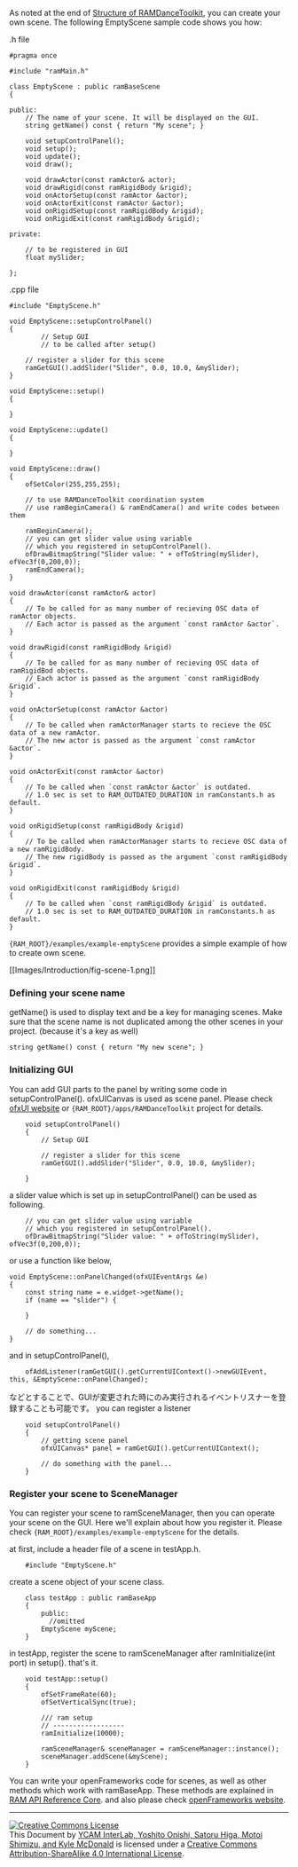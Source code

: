 As noted at the end of [Structure of RAMDanceToolkit](Structure-of-RAMDanceToolkit), you can create your own scene. The following EmptyScene sample code shows you how:

.h file

	#pragma once

	#include "ramMain.h"
	
	class EmptyScene : public ramBaseScene
	{
	
	public:
		// The name of your scene. It will be displayed on the GUI.
		string getName() const { return "My scene"; }
	
	    void setupControlPanel();
	    void setup();
	    void update();
	    void draw();
	
	    void drawActor(const ramActor& actor);
	    void drawRigid(const ramRigidBody &rigid);
	    void onActorSetup(const ramActor &actor);
	    void onActorExit(const ramActor &actor);
	    void onRigidSetup(const ramRigidBody &rigid);
	    void onRigidExit(const ramRigidBody &rigid);
		
	private:
	    
		// to be registered in GUI 
		float mySlider;

	};

.cpp file

	#include "EmptyScene.h"

	void EmptyScene::setupControlPanel()
	{
			// Setup GUI
			// to be called after setup()

		// register a slider for this scene
	    ramGetGUI().addSlider("Slider", 0.0, 10.0, &mySlider);
	}
	
	void EmptyScene::setup()
	{
	    
	}
	
	void EmptyScene::update()
	{
	    
	}
	
	void EmptyScene::draw()
	{
	    ofSetColor(255,255,255);
	    
	    // to use RAMDanceToolkit coordination system
	    // use ramBeginCamera() & ramEndCamera() and write codes between them

	    ramBeginCamera();
		// you can get slider value using variable 
		// which you registered in setupControlPanel().
	    ofDrawBitmapString("Slider value: " + ofToString(mySlider), ofVec3f(0,200,0));
	    ramEndCamera();
	}
	
	void drawActor(const ramActor& actor)
	{
	    // To be called for as many number of recieving OSC data of ramActor objects.
	    // Each actor is passed as the argument `const ramActor &actor`.
	}

	void drawRigid(const ramRigidBody &rigid)
	{
	    // To be called for as many number of recieving OSC data of ramRigidBod objects.  
	    // Each actor is passed as the argument `const ramRigidBody &rigid`.
	}

	void onActorSetup(const ramActor &actor)
	{
	    // To be called when ramActorManager starts to recieve the OSC data of a new ramActor.  
	    // The new actor is passed as the argument `const ramActor &actor`.
	}

	void onActorExit(const ramActor &actor)
	{
	    // To be called when `const ramActor &actor` is outdated.  
	    // 1.0 sec is set to RAM_OUTDATED_DURATION in ramConstants.h as default.
	}

	void onRigidSetup(const ramRigidBody &rigid)
	{
	    // To be called when ramActorManager starts to recieve OSC data of a new ramRigidBody.  
	    // The new rigidBody is passed as the argument `const ramRigidBody &rigid`.
	}

	void onRigidExit(const ramRigidBody &rigid)
	{
	    // To be called when `const ramRigidBody &rigid` is outdated.  
	    // 1.0 sec is set to RAM_OUTDATED_DURATION in ramConstants.h as default.
	}
	
`{RAM_ROOT}/examples/example-emptyScene` provides a simple example of how to create own scene.

[[Images/Introduction/fig-scene-1.png]]


### Defining your scene name

getName() is used to display text and be a key for managing scenes.
Make sure that the scene name is not duplicated among the other scenes in your project.
(because it's a key as well)

	string getName() const { return "My new scene"; }


### Initializing GUI

You can add GUI parts to the panel by writing some code in setupControlPanel().
ofxUICanvas is used as scene panel.
Please check [ofxUI website](https://github.com/rezaali/ofxUI) or `{RAM_ROOT}/apps/RAMDanceToolkit` project for details.

		void setupControlPanel()
		{
			// Setup GUI

			// register a slider for this scene
		    ramGetGUI().addSlider("Slider", 0.0, 10.0, &mySlider);
			
		}

a slider value which is set up in setupControlPanel() can be used as following.

		// you can get slider value using variable 
		// which you registered in setupControlPanel().
	    ofDrawBitmapString("Slider value: " + ofToString(mySlider), ofVec3f(0,200,0));

or use a function like below,

	void EmptyScene::onPanelChanged(ofxUIEventArgs &e)
	{
	    const string name = e.widget->getName();
	    if (name == "slider") {

	    }
	    
	    // do something...
	}

and in setupControlPanel(), 

	    ofAddListener(ramGetGUI().getCurrentUIContext()->newGUIEvent, this, &EmptyScene::onPanelChanged);

などとすることで、GUIが変更された時にのみ実行されるイベントリスナーを登録することも可能です。
you can register a listener

		void setupControlPanel()
		{
			// getting scene panel 
			ofxUICanvas* panel = ramGetGUI().getCurrentUIContext();
			
			// do something with the panel...
		}



### Register your scene to SceneManager
You can register your scene to ramSceneManager, then you can operate your scene on the GUI.
Here we'll explain about how you register it.
Please check `{RAM_ROOT}/examples/example-emptyScene` for the details.

at first, include a header file of a scene in testApp.h.

		#include "EmptyScene.h"

create a scene object of your scene class.

		class testApp : public ramBaseApp
		{
		    public:
		      //omitted
		    EmptyScene myScene;
		}

in testApp, register the scene to ramSceneManager after ramInitialize(int port) in setup(). that's it.

		void testApp::setup()
		{
			ofSetFrameRate(60);
			ofSetVerticalSync(true);
		
			/// ram setup
			// ------------------
			ramInitialize(10000);
		
			ramSceneManager& sceneManager = ramSceneManager::instance();
			sceneManager.addScene(&myScene);
		}



You can write your openFrameworks code for scenes, as well as other methods which work with ramBaseApp. These methods are explained in [RAM API Reference Core](RAM-API-Reference-Core). and also please check [openFrameworks website](http://www.openframeworks.cc/).


<hr>
<a rel="license" href="http://creativecommons.org/licenses/by-sa/4.0/"><img alt="Creative Commons License" style="border-width:0" src="http://i.creativecommons.org/l/by-sa/4.0/80x15.png" /></a><br /><span xmlns:dct="http://purl.org/dc/terms/" property="dct:title">This Document</span> by <a xmlns:cc="http://creativecommons.org/ns#" href="http://interlab.ycam.jp/projects/ram" property="cc:attributionName" rel="cc:attributionURL">YCAM InterLab, Yoshito Onishi, Satoru Higa, Motoi Shimizu, and Kyle McDonald</a> is licensed under a <a rel="license" href="http://creativecommons.org/licenses/by-sa/4.0/">Creative Commons Attribution-ShareAlike 4.0 International License</a>.
